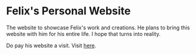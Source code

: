 # Felix's Personal Website

The website to showcase Felix's work and creations. He plans to bring this website with him for his entire life. I hope that turns into reality.

Do pay his website a visit.
Visit [here](https://felix1g.github.io/fks-website/).
